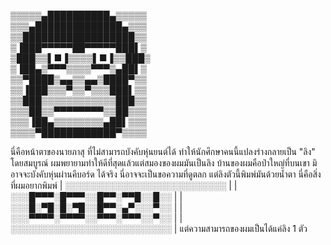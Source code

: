 ▒▒▒▒▒▄██████████▄▒▒▒▒▒                      
▒▒▒▄██████████████▄▒▒▒                      
▒▒██████████████████▒▒                      
▒▐███▀▀▀▀▀██▀▀▀▀▀███▌▒                      
▒███▒▒▌■▐▒▒▒▒▌■▐▒▒███▒                      
▒▐██▄▒▀▀▀▒▒▒▒▀▀▀▒▄██▌▒                      
▒▒▀████▒▄▄▒▒▄▄▒████▀▒▒                      
▒▒▐███▒▒▒▀▒▒▀▒▒▒███▌▒▒                      
▒▒███▒▒▒▒▒▒▒▒▒▒▒▒███▒▒                      
▒▒▒██▒▒▀▀▀▀▀▀▀▀▒▒██▒▒▒                      
▒▒▒▐██▄▒▒▒▒▒▒▒▒▄██▌▒▒▒                      
▒▒▒▒▀████████████▀▒▒▒▒

นี่คือหน้าตาของนายภาสุ ที่ไม่สามารถบังคับหุ่นยนต์ได้ ทำให้นักศึกษาคนนี้แปลงร่างกลายเป็น "ลิง" โดยสมบูรณ์
ผมพยายามทำให้ดีที่สุดแล้วแต่สมองของผมมันเป็นลิง บ้านของผมคือป่าใหญ่ที่บนเขา มิอาจจะบังคับหุ่นผ่านคีบอร์ด
ได้จริง นี่อาจจะเป็นขอความที่ดูตลก แต่ลิงตัวนี้พิมพ์มันด้วยน้ำตา 
นี่คือสิ่งที่ผมอยากพิมพ์ 
| ░░░░░░░░░░░░░░░░░░░░░░░░░░ |
| ░░░█▀▀▀░█▀▀▀░░█▀▀░▀▀█░░█░░ |
| ░░░█░▀█░█░▀█░░█▀▀░▄▀░░░▀░░ |
| ░░░▀▀▀▀░▀▀▀▀░░▀▀▀░▀▀▀░░▀░░ |
| ░░░░░░░░░░░░░░░░░░░░░░░░░░ |
แต่ความสามารถของผมเป็นได้แค่ลิง 1 ตัว

